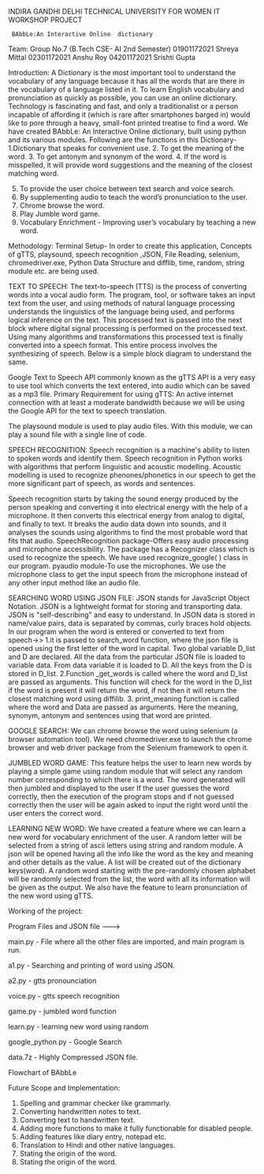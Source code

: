 INDIRA GANDHI DELHI TECHNICAL UNIVERSITY FOR WOMEN 
              IT WORKSHOP PROJECT 
              
     BAbbLe:An Interactive Online  dictionary

 
 
Team: Group No.7 (B.Tech CSE- AI 2nd Semester)
       01901172021 Shreya Mittal
       02301172021 Anshu Roy
       04201172021 Srishti Gupta
 

Introduction:
A Dictionary is the most important tool to understand the vocabulary of any language because it has all the words that are there in the vocabulary of a language listed in it. To learn English vocabulary and pronunciation as quickly as possible, you can use an online dictionary. Technology is fascinating and fast, and only a traditionalist or a person incapable of affording it (which is rare after smartphones barged in) would like to pore through a heavy, small-font printed treatise to find a word.
We have created BAbbLe: An Interactive Online dictionary, built using python and its various modules.
Following are the functions in this Dictionary-
1.Dictionary that speaks for convenient use.
2. To get the meaning of the word.
3. To get antonym and synonym of the word.
4. If the word is misspelled, it will provide word suggestions and the meaning of the closest matching word.




5. To provide the user choice between text search and voice search.
6. By supplementing audio to teach the   word’s pronunciation to the user.
7. Chrome browse the word.
8. Play Jumble word game.
9. Vocabulary Enrichment - Improving user’s vocabulary by teaching a new word.
         

Methodology:
Terminal Setup-
In order to create this application, Concepts of gTTS, playsound, speech recognition ,JSON, File Reading, selenium, chromedriver.exe, Python Data Structure and difflib, time, random, string module etc. are being used.
 
 
TEXT TO SPEECH: The text-to-speech (TTS) is the process of converting words into a vocal audio form. The program, tool, or software takes an input text from the user, and using methods of natural language processing understands the linguistics of the language being used, and performs logical inference on the text. This processed text is passed into the next block where digital signal processing is performed on the processed text. Using many algorithms and transformations this processed text is finally converted into a speech format. This entire process involves the synthesizing of speech. Below is a simple block diagram to understand the same.
 
Google Text to Speech API commonly known as the gTTS API is a very easy to use tool which converts the text entered, into audio which can be saved as a mp3 file.
Primary Requirement for using gTTS: An active internet connection with at least a moderate bandwidth because we will be using the Google API for the text to speech translation.

The playsound module is used to play audio files. With this module, we can play a sound file with a single line of code.

SPEECH RECOGNITION: Speech recognition is a machine's ability to listen to spoken words and identify them. Speech recognition in Python works with algorithms that perform linguistic and acoustic modelling. Acoustic modelling is used to recognize phenones/phonetics in our speech to get the more significant part of speech, as words and sentences.
 
Speech recognition starts by taking the sound energy produced by the person speaking and converting it into electrical energy with the help of a microphone. It then converts this electrical energy from analog to digital, and finally to text. 
It breaks the audio data down into sounds, and it analyses the sounds using algorithms to find the most probable word that fits that audio. 
SpeechRecognition package-Offers easy audio processing and microphone accessibility. The package has a Recognizer class which is used to recognize the speech. We have used recognize_google( ) class in our program.
pyaudio module-To use the microphones. We use the microphone class to get the input speech from the microphone instead of any other input method like an audio file.

SEARCHING WORD USING JSON FILE:  JSON stands for JavaScript Object Notation. JSON is a lightweight format for storing and transporting data. JSON is "self-describing" and easy to understand. In JSON data is stored in name/value pairs, data is separated by commas, curly braces hold objects. In our program when the word is entered or converted to text from speech→>
1.it is passed to search_word function, where the json file is opened using the first letter of the word in capital. Two global variable D_list and D are declared. All the data from the particular JSON file is loaded to variable data. From data variable it is loaded to D. All the keys from the D is stored in D_list.
2.Function _get_words is called where the word and D_list are passed as arguments. This function will check for the word in the D_list if the word is present it will return the word, if not then it will return the closest matching word using diffilib.
3. print_meaning function is called where the word and Data are passed as arguments. Here the meaning, synonym, antonym and sentences using that word are printed.
 
GOOGLE SEARCH: We can chrome browse the word using selenium (a browser automation tool). We need chromedriver.exe to launch  the chrome browser and web driver package from the Selenium framework to open it.

JUMBLED WORD GAME: This feature helps the user to learn new words by playing a simple game using random module that will select any random number corresponding to which there is a word. The word generated will then jumbled and displayed to the user If the user guesses the word correctly, then the execution of the program stops and if not guessed correctly then the user will be again asked to input the right word until the user enters the correct word.

LEARNING NEW WORD: We have created a feature where we can learn a new word for vocabulary enrichment of the user. A random letter will be selected from a string of ascii letters using string and random module. A json will be opened having all the info like the word as the key and meaning and other details as the value. A list will be created out of the dictionary keys(word). A random word starting with the pre-randomly chosen alphabet will be randomly selected from the list, the word with all its information will be given as the output. We also have the feature to learn pronunciation of the new word using gTTS.

Working of the project:
 
 Program Files and JSON file --->

main.py - File where all the other files are imported, and main program is run.
 
a1.py - Searching and printing of word using JSON.

a2.py - gtts pronounciation

voice.py - gtts speech recognition

game.py - jumbled word function

learn.py - learning new word using random

google_python.py - Google Search 

data.7z - Highly Compressed JSON file.


 
 

Flowchart of BAbbLe




 
Future Scope and Implementation:
1.	Spelling and grammar checker like grammarly.
2.	Converting handwritten notes to text.
3.	Converting text to handwritten text.
4.	Adding more functions to make it fully functionable for disabled people.
5.	Adding features like diary entry, notepad etc.
6.	Translation to Hindi and other native languages.
7.	Stating the origin of the word.    
8.	Stating the origin of the word.    


 
 
 
 


